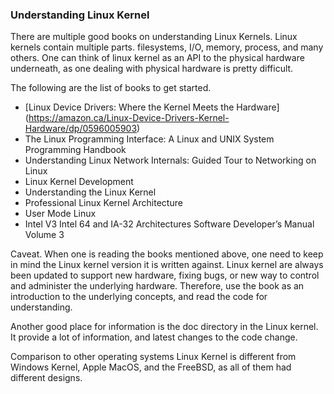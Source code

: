 ### Understanding Linux Kernel

There are multiple good books on understanding Linux Kernels.
Linux kernels contain multiple parts. filesystems, I/O, memory, process, and many others. One can think of linux kernel as an API to the physical hardware underneath, as
one dealing with physical hardware is pretty difficult.

The following are the list of books to get started.

* [Linux Device Drivers: Where the Kernel Meets the Hardware]  (https://amazon.ca/Linux-Device-Drivers-Kernel-Hardware/dp/0596005903) 
* The Linux Programming Interface: A Linux and UNIX System Programming Handbook
* Understanding Linux Network Internals: Guided Tour to Networking on Linux
* Linux Kernel Development
* Understanding the Linux Kernel
* Professional Linux Kernel Architecture
* User Mode Linux
* Intel V3 Intel 64 and IA-32 Architectures Software Developer’s Manual Volume 3

Caveat.  When one is reading the books mentioned above, one need to keep in mind the Linux kernel version it is written against.  Linux kernel are always been updated to support new hardware, fixing bugs, or new way to control and administer the underlying hardware.  Therefore, use the book as an introduction to the underlying concepts, and read the code for understanding.

Another good place for information is the doc directory in the Linux kernel.  It provide a lot of information, and latest changes to the code change.


Comparison to other operating systems
Linux Kernel is different from Windows Kernel, Apple MacOS, and the FreeBSD, as all of them had different designs.
